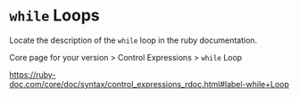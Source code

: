 # `while` Loops

Locate the description of the `while` loop in the ruby documentation.

Core page for your version > Control Expressions > `while` Loop

https://ruby-doc.com/core/doc/syntax/control_expressions_rdoc.html#label-while+Loop
